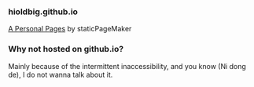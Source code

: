 ### hioldbig.github.io
[A Personal Pages](http://www.oldbig.xyz/) by staticPageMaker

### Why not hosted on github.io?
Mainly because of the intermittent inaccessibility, and you know (Ni dong de), I do not wanna talk about it.
